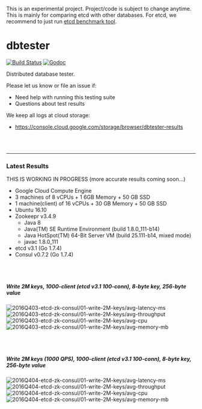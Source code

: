 This is an experimental project. Project/code is subject to change anytime.
This is mainly for comparing etcd with other databases. For etcd, we recommend
to just run [etcd benchmark tool](https://github.com/coreos/etcd/tree/master/tools/benchmark).

# dbtester

[![Build Status](https://img.shields.io/travis/coreos/dbtester.svg?style=flat-square)][cistat] [![Godoc](http://img.shields.io/badge/go-documentation-blue.svg?style=flat-square)][dbtester-godoc]

Distributed database tester.

Please let us know or file an issue if:

- Need help with running this testing suite
- Questions about test results

We keep all logs at cloud storage:

- https://console.cloud.google.com/storage/browser/dbtester-results


[cistat]: https://travis-ci.org/coreos/dbtester
[dbtester-godoc]: https://godoc.org/github.com/coreos/dbtester




<br><br><hr>
### Latest Results

THIS IS WORKING IN PROGRESS (more accurate results coming soon...)
- Google Cloud Compute Engine
- 3 machines of 8 vCPUs + 1 6GB Memory + 50 GB SSD
- 1 machine(client) of 16 vCPUs + 30 GB Memory + 50 GB SSD
- Ubuntu 16.10
- Zookeepr v3.4.9
  - Java 8
  - Java(TM) SE Runtime Environment (build 1.8.0_111-b14)
  - Java HotSpot(TM) 64-Bit Server VM (build 25.111-b14, mixed mode)
  - javac 1.8.0_111
- etcd v3.1 (Go 1.7.4)
- Consul v0.7.2 (Go 1.7.4)

<br><br>
##### Write 2M keys, 1000-client (etcd v3.1 100-conn), 8-byte key, 256-byte value

<img src="https://storage.googleapis.com/dbtester-results/2016Q403-etcd-zk-consul/01-write-2M-keys/avg-latency-ms.svg" alt="2016Q403-etcd-zk-consul/01-write-2M-keys/avg-latency-ms">

<img src="https://storage.googleapis.com/dbtester-results/2016Q403-etcd-zk-consul/01-write-2M-keys/avg-throughput.svg" alt="2016Q403-etcd-zk-consul/01-write-2M-keys/avg-throughput">

<img src="https://storage.googleapis.com/dbtester-results/2016Q403-etcd-zk-consul/01-write-2M-keys/avg-cpu.svg" alt="2016Q403-etcd-zk-consul/01-write-2M-keys/avg-cpu">

<img src="https://storage.googleapis.com/dbtester-results/2016Q403-etcd-zk-consul/01-write-2M-keys/avg-memory-mb.svg" alt="2016Q403-etcd-zk-consul/01-write-2M-keys/avg-memory-mb">

<br><br>
##### Write 2M keys (1000 QPS), 1000-client (etcd v3.1 100-conn), 8-byte key, 256-byte value

<img src="https://storage.googleapis.com/dbtester-results/2016Q404-etcd-zk-consul/01-write-2M-keys/avg-latency-ms.svg" alt="2016Q404-etcd-zk-consul/01-write-2M-keys/avg-latency-ms">

<img src="https://storage.googleapis.com/dbtester-results/2016Q404-etcd-zk-consul/01-write-2M-keys/avg-throughput.svg" alt="2016Q404-etcd-zk-consul/01-write-2M-keys/avg-throughput">

<img src="https://storage.googleapis.com/dbtester-results/2016Q404-etcd-zk-consul/01-write-2M-keys/avg-cpu.svg" alt="2016Q404-etcd-zk-consul/01-write-2M-keys/avg-cpu">

<img src="https://storage.googleapis.com/dbtester-results/2016Q404-etcd-zk-consul/01-write-2M-keys/avg-memory-mb.svg" alt="2016Q404-etcd-zk-consul/01-write-2M-keys/avg-memory-mb">

